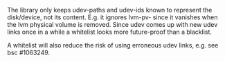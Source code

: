 
The library only keeps udev-paths and udev-ids known to represent the
disk/device, not its content. E.g. it ignores lvm-pv-<pv-uuid> since it
vanishes when the lvm physical volume is removed. Since udev comes up with new
udev links once in a while a whitelist looks more future-proof than a
blacklist.

A whitelist will also reduce the risk of using erroneous udev links, e.g. see
bsc #1063249. 

